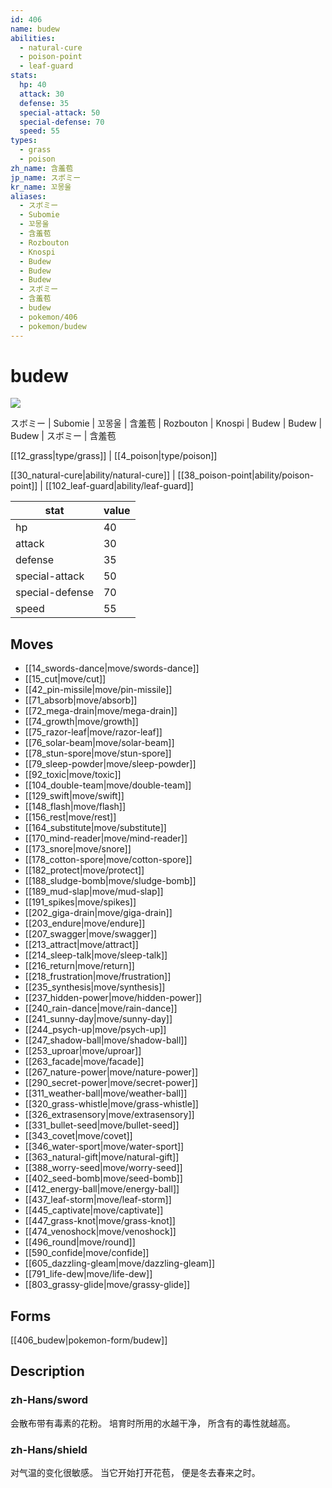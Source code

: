```yaml
---
id: 406
name: budew
abilities:
  - natural-cure
  - poison-point
  - leaf-guard
stats:
  hp: 40
  attack: 30
  defense: 35
  special-attack: 50
  special-defense: 70
  speed: 55
types:
  - grass
  - poison
zh_name: 含羞苞
jp_name: スボミー
kr_name: 꼬몽울
aliases:
  - スボミー
  - Subomie
  - 꼬몽울
  - 含羞苞
  - Rozbouton
  - Knospi
  - Budew
  - Budew
  - Budew
  - スボミー
  - 含羞苞
  - budew
  - pokemon/406
  - pokemon/budew
---
```

# budew

![](https://raw.githubusercontent.com/PokeAPI/sprites/master/sprites/pokemon/406.png)

スボミー | Subomie | 꼬몽울 | 含羞苞 | Rozbouton | Knospi | Budew | Budew | Budew | スボミー | 含羞苞

[[12_grass|type/grass]] | [[4_poison|type/poison]]

[[30_natural-cure|ability/natural-cure]] | [[38_poison-point|ability/poison-point]] | [[102_leaf-guard|ability/leaf-guard]]

|stat|value|
|---|---|
|hp|40|
|attack|30|
|defense|35|
|special-attack|50|
|special-defense|70|
|speed|55|


## Moves

- [[14_swords-dance|move/swords-dance]]
- [[15_cut|move/cut]]
- [[42_pin-missile|move/pin-missile]]
- [[71_absorb|move/absorb]]
- [[72_mega-drain|move/mega-drain]]
- [[74_growth|move/growth]]
- [[75_razor-leaf|move/razor-leaf]]
- [[76_solar-beam|move/solar-beam]]
- [[78_stun-spore|move/stun-spore]]
- [[79_sleep-powder|move/sleep-powder]]
- [[92_toxic|move/toxic]]
- [[104_double-team|move/double-team]]
- [[129_swift|move/swift]]
- [[148_flash|move/flash]]
- [[156_rest|move/rest]]
- [[164_substitute|move/substitute]]
- [[170_mind-reader|move/mind-reader]]
- [[173_snore|move/snore]]
- [[178_cotton-spore|move/cotton-spore]]
- [[182_protect|move/protect]]
- [[188_sludge-bomb|move/sludge-bomb]]
- [[189_mud-slap|move/mud-slap]]
- [[191_spikes|move/spikes]]
- [[202_giga-drain|move/giga-drain]]
- [[203_endure|move/endure]]
- [[207_swagger|move/swagger]]
- [[213_attract|move/attract]]
- [[214_sleep-talk|move/sleep-talk]]
- [[216_return|move/return]]
- [[218_frustration|move/frustration]]
- [[235_synthesis|move/synthesis]]
- [[237_hidden-power|move/hidden-power]]
- [[240_rain-dance|move/rain-dance]]
- [[241_sunny-day|move/sunny-day]]
- [[244_psych-up|move/psych-up]]
- [[247_shadow-ball|move/shadow-ball]]
- [[253_uproar|move/uproar]]
- [[263_facade|move/facade]]
- [[267_nature-power|move/nature-power]]
- [[290_secret-power|move/secret-power]]
- [[311_weather-ball|move/weather-ball]]
- [[320_grass-whistle|move/grass-whistle]]
- [[326_extrasensory|move/extrasensory]]
- [[331_bullet-seed|move/bullet-seed]]
- [[343_covet|move/covet]]
- [[346_water-sport|move/water-sport]]
- [[363_natural-gift|move/natural-gift]]
- [[388_worry-seed|move/worry-seed]]
- [[402_seed-bomb|move/seed-bomb]]
- [[412_energy-ball|move/energy-ball]]
- [[437_leaf-storm|move/leaf-storm]]
- [[445_captivate|move/captivate]]
- [[447_grass-knot|move/grass-knot]]
- [[474_venoshock|move/venoshock]]
- [[496_round|move/round]]
- [[590_confide|move/confide]]
- [[605_dazzling-gleam|move/dazzling-gleam]]
- [[791_life-dew|move/life-dew]]
- [[803_grassy-glide|move/grassy-glide]]

## Forms



[[406_budew|pokemon-form/budew]]

## Description

### zh-Hans/sword

会散布带有毒素的花粉。
培育时所用的水越干净，
所含有的毒性就越高。

### zh-Hans/shield

对气温的变化很敏感。
当它开始打开花苞，
便是冬去春来之时。


